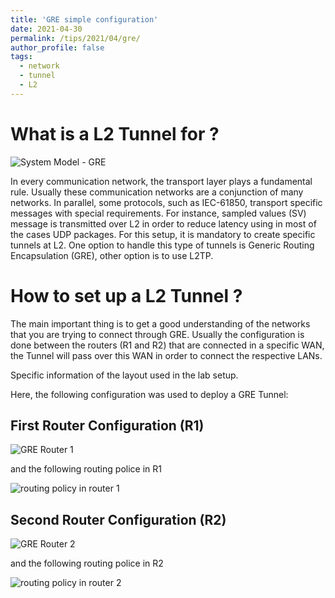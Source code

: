 ```yaml
---
title: 'GRE simple configuration'
date: 2021-04-30
permalink: /tips/2021/04/gre/
author_profile: false
tags:
  - network
  - tunnel
  - L2
---
```


What is a L2 Tunnel for ?
======

![System Model - GRE](http://aikonbrasil.github.io/web/images/GRE_Tunnel)

In every communication network, the transport layer plays a fundamental rule. Usually these communication networks are a conjunction of many networks. In parallel, some protocols, such as IEC-61850, transport specific messages with special requirements. For instance, sampled values (SV) message is transmitted over L2 in order to reduce latency using in most of the cases UDP packages. For this setup, it is mandatory to create specific tunnels at L2. One option to handle this type of tunnels is Generic Routing Encapsulation (GRE), other option is to use L2TP.


How to set up a L2 Tunnel ?
======

The main important thing is to get a good understanding of the networks that you are trying to connect through GRE. Usually the configuration is done between the routers (R1 and R2) that are connected in a specific WAN, the Tunnel will pass over this WAN in order to connect the respective LANs.



Specific information of the layout used in the lab setup.

Here, the following configuration was used to deploy a GRE Tunnel:

First Router Configuration (R1)
------
![GRE Router 1](http://aikonbrasil.github.io/web/images/gre_1.png)

and the following routing police in R1

![routing policy in router 1](http://aikonbrasil.github.io/web/images/ssh_gre_1.PNG)

Second Router Configuration (R2)
------
![GRE Router 2](http://aikonbrasil.github.io/web/images/gre_2.PNG)

and the following routing police in R2

![routing policy in router 2](http://aikonbrasil.github.io/web/images/ssh_gre_2.PNG)

